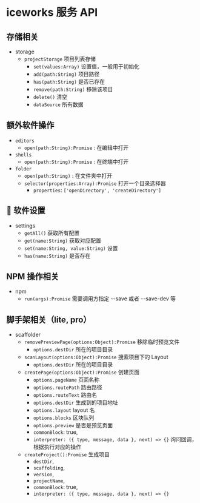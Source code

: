 # iceworks 服务 API

## 存储相关

* storage
    * `projectStorage` 项目列表存储
        * `set(values:Array)` 设置值，一般用于初始化
        * `add(path:String)` 项目路径
        * `has(path:String)` 是否已存在
        * `remove(path:String)` 移除该项目
        * `delete()` 清空
        * `dataSource` 所有数据

## 额外软件操作

* `editors`
    * `open(path:String):Promise` : 在编辑中打开
* `shells`
    * `open(path:String):Promise` : 在终端中打开
* `folder`
    * `open(path:String)` : 在文件夹中打开
    * `selector(properties:Array):Promise` 打开一个目录选择器
        * `properties`: `['openDirectory', 'createDirectory']`

##  软件设置

* settings
    * `getAll()` 获取所有配置
    * `get(name:String)` 获取对应配置
    * `set(name:String, value:String)` 设置
    * `has(name:String)` 是否存在

## NPM 操作相关

* npm
    * `run(args):Promise` 需要调用方指定 --save 或者 --save-dev 等

## 脚手架相关（lite, pro）

* scaffolder
    * `removePreviewPage(options:Object):Promise` 移除临时预览文件
        * `options.destDir` 所在的项目目录
    * `scanLayout(options:Object):Promise` 搜索项目下的 Layout
        * `options.destDir` 所在的项目目录
    * `createPage(options:Object):Promise` 创建页面
        * `options.pageName` 页面名称
        * `options.routePath` 路由路径
        * `options.routeText` 路由名
        * `options.destDir` 生成到的项目地址
        * `options.layout` layout 名
        * `options.blocks` 区块队列
        * `options.preview` 是否是预览页面
        * `commonBlock`: true,
        * `interpreter: ({ type, message, data }, next) => {}` 询问回调，根据执行对应的操作
    * `createProject():Promise` 生成项目
        * `destDir`,
        * `scaffolding`,
        * `version`,
        * `projectName`,
        * `commonBlock`: true,
        * `interpreter: ({ type, message, data }, next) => {}`
